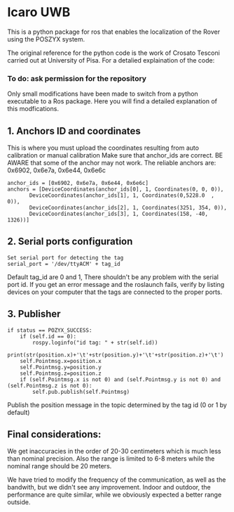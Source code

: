# Icaro UWB

This is a python package for ros that enables the localization of the Rover using the POSZYX system.

The original reference for the python code is the work of Crosato Tesconi carried out at University of Pisa.
For a detalied explaination of the code: 

### To do: ask permission for the repository

Only small modifications have been made to switch from a python executable to a Ros package.
Here you will find a detailed explanation of this modfications.


## 1. Anchors ID and coordinates

This is where you must upload the coordinates resulting from auto calibration or manual calibration
Make sure that anchor_ids are correct. 
BE AWARE that some of the anchor may not work. The reliable anchors are: 0x6902, 0x6e7a, 0x6e44, 0x6e6c
```
anchor_ids = [0x6902, 0x6e7a, 0x6e44, 0x6e6c]
anchors = [DeviceCoordinates(anchor_ids[0], 1, Coordinates(0, 0, 0)),
       DeviceCoordinates(anchor_ids[1], 1, Coordinates(0,5228.0  , 0)),
       DeviceCoordinates(anchor_ids[2], 1, Coordinates(3251, 354, 0)),
       DeviceCoordinates(anchor_ids[3], 1, Coordinates(158, -40, 1326))]
```

## 2. Serial ports configuration

```
Set serial port for detecting the tag
serial_port = '/dev/ttyACM' + tag_id
```
Default tag_id are 0 and 1, There shouldn't be any problem with the serial port id. If you get an error message and the roslaunch fails, verify by listing devices on your computer that the tags are connected to the proper ports.

## 3. Publisher
```
if status == POZYX_SUCCESS:
    if (self.id == 0):
        rospy.loginfo("id tag: " + str(self.id))
        print(str(position.x)+'\t'+str(position.y)+'\t'+str(position.z)+'\t')
    self.Pointmsg.x=position.x
    self.Pointmsg.y=position.y
    self.Pointmsg.z=position.z
    if (self.Pointmsg.x is not 0) and (self.Pointmsg.y is not 0) and (self.Pointmsg.z is not 0):
        self.pub.publish(self.Pointmsg)
```

Publish the position message in the topic determined by the tag id (0 or 1 by default)

## Final considerations:

We get inaccuracies in the order of 20-30 centimeters which is much less than nominal precision.
Also the range is limited to 6-8 meters while the nominal range should be 20 meters.

We have tried to modify the frequency of the communication, as well as the bandwith, but we didn't see any improvement.
Indoor and outdoor, the performance are quite similar, while we obviously expected a better range outside.
